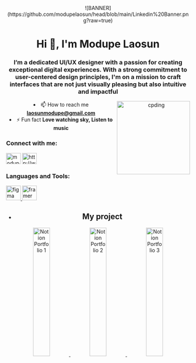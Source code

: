 
<div align="center">
![BANNER](https://github.com/modupelaosun/head/blob/main/Linkedin%20Banner.png?raw=true)
<h1 align="center">Hi 👋, I'm Modupe Laosun</h1>
<h3 align="center">I’m a dedicated UI/UX designer with a passion for creating exceptional digital experiences. With a strong commitment to user-centered design principles, I'm on a mission to craft interfaces that are not just visually pleasing but also intuitive and impactful</h3>
<img align = "right" alt= "cpding" width ="200" src=https://github.com/modupelaosun/banner/blob/main/gif%20image.gif?raw=true

- 📫 How to reach me **laosunmodupe@gmail.com**
- ⚡ Fun fact **Love watching sky, Listen to music**

<h3 align="left">Connect with me:</h3>
<p align="left">
<a href="https://twitter.com/modupelaosun" target="blank"><img align="center" src="https://raw.githubusercontent.com/rahuldkjain/github-profile-readme-generator/master/src/images/icons/Social/twitter.svg" alt="modupelaosun" height="30" width="40" /></a>
<a href="https://linkedin.com/in/http://www.linkedin.com/in/modupe-laosun" target="blank"><img align="center" src="https://raw.githubusercontent.com/rahuldkjain/github-profile-readme-generator/master/src/images/icons/Social/linked-in-alt.svg" alt="http://www.linkedin.com/in/modupe-laosun" height="30" width="40" /></a>
</p>

<h3 align="left">Languages and Tools:</h3>
<p align="left"> <a href="https://www.figma.com/" target="_blank" rel="noreferrer"> <img src="https://www.vectorlogo.zone/logos/figma/figma-icon.svg" alt="figma" width="40" height="40"/> </a> <a href="https://www.framer.com/" target="_blank" rel="noreferrer"> <img src="https://www.vectorlogo.zone/logos/framer/framer-icon.svg" alt="framer" width="40" height="40"/> </a> </p>


- ## My project
  
<div align="center">
  <a href="https://modupelaosun.notion.site/modupelaosun/Modupe-Laosun-Portfolio-5beadf9a2087422685b6e416c48e686f?p=0cc1d01299d44dddab6dfe467251885e&pm=c">
    <img src="https://github.com/modupelaosun/Case-study-betaslide/blob/main/preview%20and%20landing%20picture%20betaslide.png?raw=true" width="30%" alt="Notion Portfolio 1">
  </a>
  
  <a href="https://modupelaosun.notion.site/Saturn-Airline-b9357f5df7ab4d01802036955724a313?pvs=25">
    <img src="https://github.com/modupelaosun/Saturn-case-study/blob/main/Frame%2034020.png?raw=true" width="30%" alt="Notion Portfolio 2">
  </a>
  
  <a href="https://modupelaosun.notion.site/Mitask-Application-fe1a1bf00d7d4db4be2c0e10f2ddf0bc?pvs=25">
    <img src="https://github.com/modupelaosun/Mitask-case-study/blob/main/Frame%2033667.png?raw=true" width="30%" alt="Notion Portfolio 3">
  </a>
</div>



 


